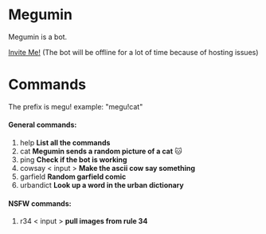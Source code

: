 # Megumin
Megumin is a bot. 

[Invite Me!](https://discordapp.com/api/oauth2/authorize?client_id=337569157857935361&permissions=8&scope=bot)
(The bot will be offline for a lot of time because of hosting issues)
# Commands
The prefix is megu! example: "megu!cat"

#### General commands:
1. help **List all the commands**
2. cat **Megumin sends a random picture of a cat** :cat:
3. ping **Check if the bot is working**
4. cowsay < input > **Make the ascii cow say something**
5. garfield **Random garfield comic**
6. urbandict **Look up a word in the urban dictionary**
#### NSFW commands:
1. r34 < input > **pull images from rule 34**
